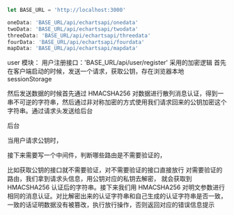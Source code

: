 ```javascript
let BASE_URL = 'http://localhost:3000'

oneData: 'BASE_URL/api/echartsapi/onedata'
twoData: 'BASE_URL/api/echartsapi/twodata'
threeData: 'BASE_URL/api/echartsapi/threedata'
fourData: 'BASE_URL/api/echartsapi/fourdata'
mapData: 'BASE_URL/api/echartsapi/mapdata'
```

user 模块：
用户注册接口：'BASE_URL/api/user/register'
采用的加密逻辑
首先在客户端启动的时候，发送一个请求，获取公钥，存在浏览器本地 sessionStorage

然后发送数据的时候首先通过 HMACSHA256 对数据进行散列消息认证，得到一串不可逆的字符串，然后通过非对称加密的方式使用我们请求回来的公钥加密这个字符串。通过请求头发送给后台

后台

当用户请求公钥时，

接下来需要写一个中间件，判断哪些路由是不需要验证的，

比如获取公钥的接口就不需要验证，对不需要验证的接口直接放行
对需要验证的路由，我们拿到请求头信息，用公钥对应的私钥去解密，
就会获取到 HMACSHA256 认证后的字符串。接下来我们用 HMACSHA256 对明文参数进行相同的消息认证。对比解密出来的认证字符串和自己生成的认证字符串是否一致，一致的话证明数据没有被篡改，执行放行操作，否则返回对应的错误信息提示
